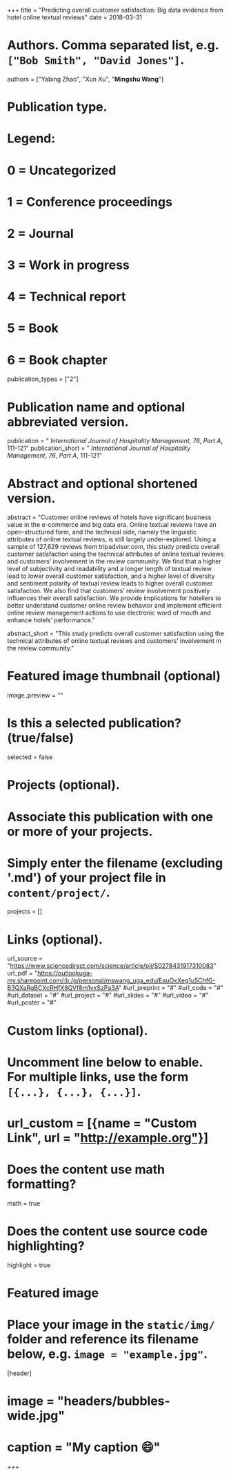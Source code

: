 +++
title = "Predicting overall customer satisfaction: Big data evidence from hotel online textual reviews"
date = 2018-03-31

# Authors. Comma separated list, e.g. `["Bob Smith", "David Jones"]`.
authors = ["Yabing Zhao", "Xun Xu", "**Mingshu Wang**"]

# Publication type.
# Legend:
# 0 = Uncategorized
# 1 = Conference proceedings
# 2 = Journal
# 3 = Work in progress
# 4 = Technical report
# 5 = Book
# 6 = Book chapter
publication_types = ["2"]

# Publication name and optional abbreviated version.
publication = " *International Journal of Hospitality Management*, *76*, *Part A*, 111-121"
publication_short = " *International Journal of Hospitality Management*, *76*, *Part A*, 111-121"

# Abstract and optional shortened version.
abstract = "Customer online reviews of hotels have significant business value in the e-commerce and big data era. Online textual reviews have an open-structured form, and the technical side, namely the linguistic attributes of online textual reviews, is still largely under-explored. Using a sample of 127,629 reviews from tripadvisor.com, this study predicts overall customer satisfaction using the technical attributes of online textual reviews and customers’ involvement in the review community. We find that a higher level of subjectivity and readability and a longer length of textual review lead to lower overall customer satisfaction, and a higher level of diversity and sentiment polarity of textual review leads to higher overall customer satisfaction. We also find that customers’ review involvement positively influences their overall satisfaction. We provide implications for hoteliers to better understand customer online review behavior and implement efficient online review management actions to use electronic word of mouth and enhance hotels’ performance."

abstract_short = "This study predicts overall customer satisfaction using the technical attributes of online textual reviews and customers’ involvement in the review community."

# Featured image thumbnail (optional)
image_preview = ""

# Is this a selected publication? (true/false)
selected = false

# Projects (optional).
#   Associate this publication with one or more of your projects.
#   Simply enter the filename (excluding '.md') of your project file in `content/project/`.

projects = []

# Links (optional).
url_source = "https://www.sciencedirect.com/science/article/pii/S0278431917310083"
url_pdf = "https://outlookuga-my.sharepoint.com/:b:/g/personal/mswang_uga_edu/EauOxXeg1u5ChfG-B3QXaRgBCXcRHfX8QVf8m1vxSzPa3A"
#url_preprint = "#"
#url_code = "#"
#url_dataset = "#"
#url_project = "#"
#url_slides = "#"
#url_video = "#"
#url_poster = "#"


# Custom links (optional).
#   Uncomment line below to enable. For multiple links, use the form `[{...}, {...}, {...}]`.
# url_custom = [{name = "Custom Link", url = "http://example.org"}]

# Does the content use math formatting?
math = true

# Does the content use source code highlighting?
highlight = true

# Featured image
# Place your image in the `static/img/` folder and reference its filename below, e.g. `image = "example.jpg"`.
[header]
# image = "headers/bubbles-wide.jpg"
# caption = "My caption :smile:"

+++

